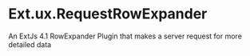 Ext.ux.RequestRowExpander
=========================

An ExtJs 4.1 RowExpander Plugin that makes a server request for more detailed data 